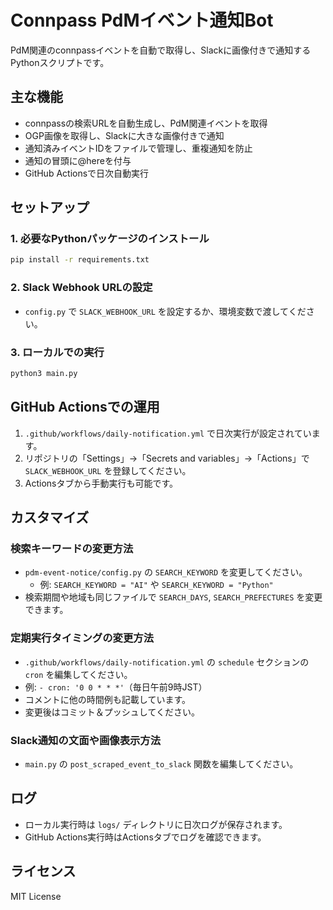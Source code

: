 # Connpass PdMイベント通知Bot

PdM関連のconnpassイベントを自動で取得し、Slackに画像付きで通知するPythonスクリプトです。

## 主な機能
- connpassの検索URLを自動生成し、PdM関連イベントを取得
- OGP画像を取得し、Slackに大きな画像付きで通知
- 通知済みイベントIDをファイルで管理し、重複通知を防止
- 通知の冒頭に@hereを付与
- GitHub Actionsで日次自動実行

## セットアップ
### 1. 必要なPythonパッケージのインストール
```bash
pip install -r requirements.txt
```

### 2. Slack Webhook URLの設定
- `config.py` で `SLACK_WEBHOOK_URL` を設定するか、環境変数で渡してください。

### 3. ローカルでの実行
```bash
python3 main.py
```

## GitHub Actionsでの運用
1. `.github/workflows/daily-notification.yml` で日次実行が設定されています。
2. リポジトリの「Settings」→「Secrets and variables」→「Actions」で `SLACK_WEBHOOK_URL` を登録してください。
3. Actionsタブから手動実行も可能です。

## カスタマイズ
### 検索キーワードの変更方法
- `pdm-event-notice/config.py` の `SEARCH_KEYWORD` を変更してください。
  - 例: `SEARCH_KEYWORD = "AI"` や `SEARCH_KEYWORD = "Python"`
- 検索期間や地域も同じファイルで `SEARCH_DAYS`, `SEARCH_PREFECTURES` を変更できます。

### 定期実行タイミングの変更方法
- `.github/workflows/daily-notification.yml` の `schedule` セクションの `cron` を編集してください。
- 例: `- cron: '0 0 * * *'`（毎日午前9時JST）
- コメントに他の時間例も記載しています。
- 変更後はコミット＆プッシュしてください。

### Slack通知の文面や画像表示方法
- `main.py` の `post_scraped_event_to_slack` 関数を編集してください。

## ログ
- ローカル実行時は `logs/` ディレクトリに日次ログが保存されます。
- GitHub Actions実行時はActionsタブでログを確認できます。

## ライセンス
MIT License 
